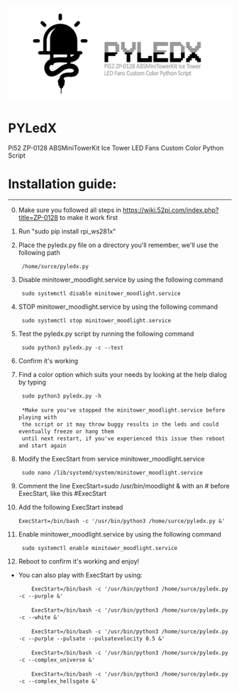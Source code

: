 ![alt text](https://github.com/SurceBeats/PYLedX/blob/main/pyledx.png?raw=true)

# PYLedX
Pi52 ZP-0128 ABSMiniTowerKit Ice Tower LED Fans Custom Color Python Script

# Installation guide:
-------------------
0.   Make sure you followed all steps in https://wiki.52pi.com/index.php?title=ZP-0128 to make it work first
1.   Run "sudo pip install rpi_ws281x"
2.   Place the pyledx.py file on a directory you'll remember, we'll use the following path

          /home/surce/pyledx.py
3.   Disable minitower_moodlight.service by using the following command
   
          sudo systemctl disable minitower_moodlight.service

4.   STOP minitower_moodlight.service by using the following command
   
          sudo systemctl stop minitower_moodlight.service

5.   Test the pyledx.py script by running the following command

          sudo python3 pyledx.py -c --test
7.   Confirm it's working
8.   Find a color option which suits your needs by looking at the help dialog by typing

          sudo python3 pyledx.py -h

          *Make sure you've stopped the minitower_moodlight.service before playing with
          the script or it may throw buggy results in the leds and could eventually freeze or hang them
          until next restart, if you've experienced this issue then reboot and start again
9.   Modify the ExecStart from service minitower_moodlight.service
   
          sudo nano /lib/systemd/system/minitower_moodlight.service
10.   Comment the line ExecStart=sudo /usr/bin/moodlight & with an # before ExecStart, like this #ExecStart
11.   Add the following ExecStart instead

          ExecStart=/bin/bash -c '/usr/bin/python3 /home/surce/pyledx.py &'
12.  Enable minitower_moodlight.service by using the following command

          sudo systemctl enable minitower_moodlight.service
13.  Reboot to confirm it's working and enjoy!

* You can also play with ExecStart by using:

          ExecStart=/bin/bash -c '/usr/bin/python3 /home/surce/pyledx.py -c --purple &'
     
          ExecStart=/bin/bash -c '/usr/bin/python3 /home/surce/pyledx.py -c --white &'

          ExecStart=/bin/bash -c '/usr/bin/python3 /home/surce/pyledx.py -c --purple --pulsate --pulsatevelocity 0.5 &'

          ExecStart=/bin/bash -c '/usr/bin/python3 /home/surce/pyledx.py -c --complex_universe &'

          ExecStart=/bin/bash -c '/usr/bin/python3 /home/surce/pyledx.py -c --complex_hellsgate &'

